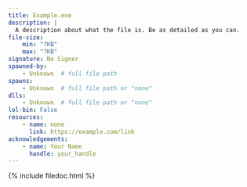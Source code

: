 ```yaml
---
title: Example.exe
description: |
  A description about what the file is. Be as detailed as you can.
file-size:
    min: "?KB"
    max: "?KB"
signature: No Signer
spawned-by:
    - Unknown  # full file path
spawns:
    - Unknown  # full file path or "none"
dlls:
    - Unknown  # full file path or "none"
lol-bin: False
resources:
    - name: none
      link: https://example.com/link
acknowledgements:
    - name: Your Name
      handle: your_handle
---
```


{% include filedoc.html %}
